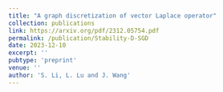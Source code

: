 ```yaml
---
title: "A graph discretization of vector Laplace operator"
collection: publications
link: https://arxiv.org/pdf/2312.05754.pdf
permalink: /publication/Stability-D-SGD
date: 2023-12-10
excerpt: ''
pubtype: 'preprint'
venue: ''
author: 'S. Li, L. Lu and J. Wang'
---
```

